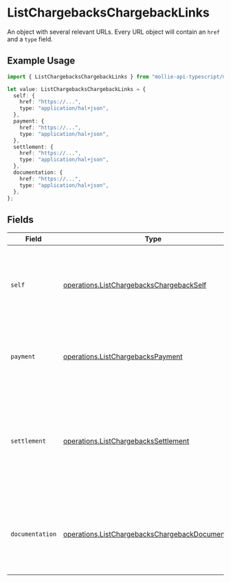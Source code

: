 # ListChargebacksChargebackLinks

An object with several relevant URLs. Every URL object will contain an `href` and a `type` field.

## Example Usage

```typescript
import { ListChargebacksChargebackLinks } from "mollie-api-typescript/models/operations";

let value: ListChargebacksChargebackLinks = {
  self: {
    href: "https://...",
    type: "application/hal+json",
  },
  payment: {
    href: "https://...",
    type: "application/hal+json",
  },
  settlement: {
    href: "https://...",
    type: "application/hal+json",
  },
  documentation: {
    href: "https://...",
    type: "application/hal+json",
  },
};
```

## Fields

| Field                                                                                                                           | Type                                                                                                                            | Required                                                                                                                        | Description                                                                                                                     |
| ------------------------------------------------------------------------------------------------------------------------------- | ------------------------------------------------------------------------------------------------------------------------------- | ------------------------------------------------------------------------------------------------------------------------------- | ------------------------------------------------------------------------------------------------------------------------------- |
| `self`                                                                                                                          | [operations.ListChargebacksChargebackSelf](../../models/operations/listchargebackschargebackself.md)                            | :heavy_check_mark:                                                                                                              | In v2 endpoints, URLs are commonly represented as objects with an `href` and `type` field.                                      |
| `payment`                                                                                                                       | [operations.ListChargebacksPayment](../../models/operations/listchargebackspayment.md)                                          | :heavy_check_mark:                                                                                                              | The API resource URL of the [payment](get-payment) that this chargeback belongs to.                                             |
| `settlement`                                                                                                                    | [operations.ListChargebacksSettlement](../../models/operations/listchargebackssettlement.md)                                    | :heavy_minus_sign:                                                                                                              | The API resource URL of the [settlement](get-settlement) this chargeback has been settled with. Not present if<br/>not yet settled. |
| `documentation`                                                                                                                 | [operations.ListChargebacksChargebackDocumentation](../../models/operations/listchargebackschargebackdocumentation.md)          | :heavy_check_mark:                                                                                                              | In v2 endpoints, URLs are commonly represented as objects with an `href` and `type` field.                                      |